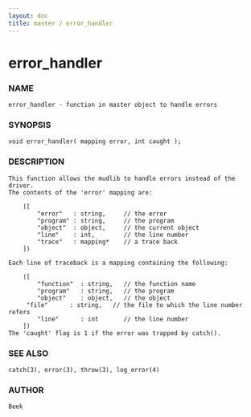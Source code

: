 ```yaml
---
layout: doc
title: master / error_handler
---
```

# error_handler

### NAME

    error_handler - function in master object to handle errors

### SYNOPSIS

    void error_handler( mapping error, int caught );

### DESCRIPTION

    This function allows the mudlib to handle errors instead of the driver.
    The contents of the 'error' mapping are:

        ([
            "error"   : string,     // the error
            "program" : string,     // the program
            "object"  : object,     // the current object
            "line"    : int,        // the line number
            "trace"   : mapping*    // a trace back
        ])

    Each line of traceback is a mapping containing the following:

        ([
            "function"  : string,   // the function name
            "program"   : string,   // the program
            "object"    : object,   // the object
         "file"      : string,   // the file to which the line number refers
            "line"      : int       // the line number
        ])
    The 'caught' flag is 1 if the error was trapped by catch().

### SEE ALSO

    catch(3), error(3), throw(3), log_error(4)

### AUTHOR

    Beek

